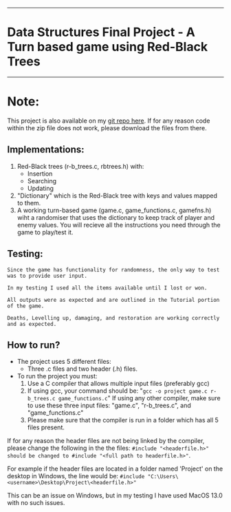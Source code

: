 ___
# Data Structures Final Project - A Turn based game using Red-Black Trees
___

# Note: 
This project is also available on my [git repo here](https://github.com/advithiya-jain/data-structs-mon-2022/tree/main/Project). If for any reason code within the zip file does not work, please download the files from there.

## Implementations:
1. Red-Black trees (r-b_trees.c, rbtrees.h) with:
    * Insertion
    * Searching
    * Updating
2. "Dictionary" which is the Red-Black tree with keys and values mapped to them.
3. A working turn-based game (game.c, game_functions.c, gamefns.h) wiht a randomiser that uses the dictionary to keep track of player and enemy values. You will recieve all the instructions you need through the game to play/test it.

## Testing:

    Since the game has functionality for randomness, the only way to test was to provide user input. 
    
    In my testing I used all the items available until I lost or won. 
    
    All outputs were as expected and are outlined in the Tutorial portion of the game. 
    
    Deaths, Levelling up, damaging, and restoration are working correctly and as expected.

## How to run?
* The project uses 5 different files:
    - Three .c files and two header (.h) files.
* To run the project you must:
    1. Use a C compiler that allows multiple input files (preferably gcc)
    2. If using gcc, your command should be: 
    "``gcc -o project game.c r-b_trees.c game_functions.c``" If using any other compiler, make sure to use these three input files: "game.c", "r-b_trees.c", and "game_functions.c"
    3. Please make sure that the compiler is run in a folder which has all 5 files present.

If for any reason the header files are not being linked by the compiler, please change the following in the the files:
```#include "<headerfile.h>" should be changed to #include "<full path to headerfile.h>"```.

For example if the header files are located in a folder named 'Project' on the desktop in Windows, the line would be:
```#include "C:\Users\<username>\Desktop\Project\<headerfile.h>"```

This can be an issue on Windows, but in my testing I have used MacOS 13.0 with no such issues. 
